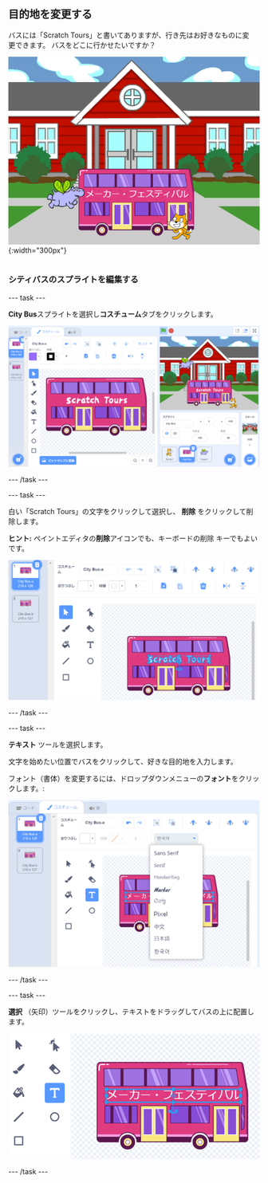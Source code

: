 ## 目的地を変更する

<div style="display: flex; flex-wrap: wrap">
<div style="flex-basis: 200px; flex-grow: 1; margin-right: 15px;">
バスには「Scratch Tours」と書いてありますが、行き先はお好きなものに変更できます。 バスをどこに行かせたいですか？  
</div>
<div>

![「メーカー・フェスティバル」の文字が表示されたバス。](images/maker-bus.png){:width="300px"}

</div>
</div>

### シティバスのスプライトを編集する

--- task ---

**City Bus**スプライトを選択し**コスチューム**タブをクリックします。

![ペイントエディタ上のコスチューム。](images/costumes-bus-sprite-highlighted.png)

--- /task ---

--- task ---

白い「Scratch Tours」の文字をクリックして選択し、 **削除** をクリックして削除します。

**ヒント:** ペイントエディタの**削除**アイコンでも、キーボードの<kbd>削除</kbd> キーでもよいです。

![バス上のテキストと強調表示された削除アイコン。](images/bus-delete-text.png)

--- /task ---

--- task ---

**テキスト** ツールを選択します。

文字を始めたい位置でバスをクリックして、好きな目的地を入力します。

フォント（書体）を変更するには、ドロップダウンメニューの**フォント**をクリックします。:

![ペイントエディタの上部中央で選択された「フォント」メニュー。](images/bus-text-font.png)

--- /task ---

--- task ---

**選択** （矢印）ツールをクリックし、テキストをドラッグしてバスの上に配置します。

![バス上のテキストと強調表示された選択ツール。](images/bus-destination-centered.png)

--- /task ---

